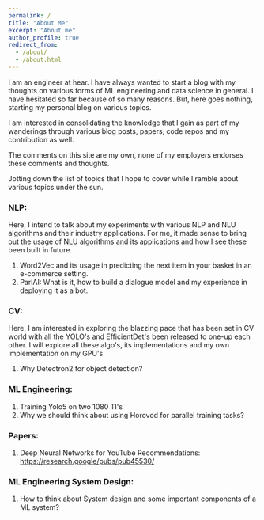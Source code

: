 ```yaml
---
permalink: /
title: "About Me"
excerpt: "About me"
author_profile: true
redirect_from: 
  - /about/
  - /about.html
---
```


I am an engineer at hear. I have always wanted to start a blog with my thoughts on various forms of ML engineering and data science in general. I have hesitated so far because of so many reasons. But, here goes nothing, starting my personal blog on various topics. 

I am interested in consolidating the knowledge that I gain as part of my wanderings through various blog posts, papers, code repos and my contribution as well. 

The comments on this site are my own, none of my employers endorses these comments and thoughts. 

Jotting down the list of topics that I hope to cover while I ramble about various topics under the sun. 

### NLP:

Here, I intend to talk about my experiments with various NLP and NLU algorithms and their industry applications. For me, it made sense to bring out the usage of NLU algorithms and its applications and how I see these been built in future. 

1. Word2Vec and its usage in predicting the next item in your basket in an e-commerce setting. 
2. ParlAI: What is it, how to build a dialogue model and my experience in deploying it as a bot. 

### CV:

Here, I am interested in exploring the blazzing pace that has been set in CV world with all the YOLO's and EfficientDet's been released to one-up each other. I will explore all these algo's, its implementations and my own implementation on my GPU's. 

1. Why Detectron2 for object detection?


### ML Engineering:

1. Training Yolo5 on two 1080 TI's 
2. Why we should think about using Horovod for parallel training tasks? 

### Papers:

1. Deep Neural Networks for YouTube Recommendations: https://research.google/pubs/pub45530/

### ML Engineering System Design:

1. How to think about System design and some important components of a ML system?